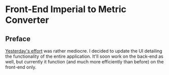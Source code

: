 # Front-End Imperial to Metric Converter

<!-- Link to the work-in-progress pen right [here](). -->

## Preface

[Yesterday's effort](https://codepen.io/borntofrappe/pen/zMWpEx) was rather mediocre. I decided to update the UI detailing the functionality of the entire application. It'll soon work on the back-end as well, but currently it function (and much more efficiently than before) on the front-end only.
